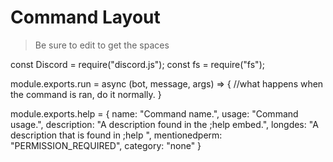 # Command Layout
> Be sure to edit to get the spaces


const Discord = require("discord.js");
const fs = require("fs");

module.exports.run = async (bot, message, args) => {
  //what happens when the command is ran, do it normally.
}

module.exports.help = {
	name: "Command name.",
	usage: "Command usage.",
	description: "A description found in the ;help embed.",
	longdes: "A description that is found in ;help <command>",
	mentionedperm: "PERMISSION_REQUIRED",
  category: "none"
}
